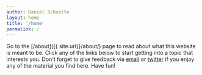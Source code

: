 ```yaml
---
author: Daniel Schuette
layout: home
title: '/home'
permalink: /
---
```


Go to the [/about]({{ site.url}}/about/) page to read about what this website is meant to be. Click any of the links below to start getting into a topic that interests you. Don't forget to give feedback via [email](mailto:d.schuette@online.de) or [twitter](https://twitter.com/DogtorDash) if you enjoy any of the material you find here. Have fun!
